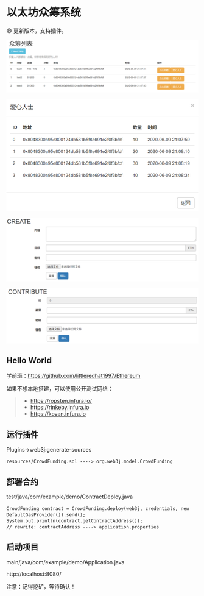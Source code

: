 # 以太坊众筹系统
:smile: 更新版本，支持插件。

![alt text](docs/1.png)

![alt text](docs/2.png)

![alt text](docs/3.png)

![alt text](docs/4.png)

## Hello World
学前班：https://github.com/littleredhat1997/Ethereum

如果不想本地搭建，可以使用公开测试网络：
>* https://ropsten.infura.io/
>* https://rinkeby.infura.io
>* https://kovan.infura.io

## 运行插件
Plugins->web3j:generate-sources
```
resources/CrowdFunding.sol ----> org.web3j.model.CrowdFunding
```

## 部署合约
test/java/com/example/demo/ContractDeploy.java
```
CrowdFunding contract = CrowdFunding.deploy(web3j, credentials, new DefaultGasProvider()).send();
System.out.println(contract.getContractAddress());
// rewrite: contractAddress ----> application.properties
```

## 启动项目
main/java/com/example/demo/Application.java

http://localhost:8080/

注意：记得挖矿，等待确认！